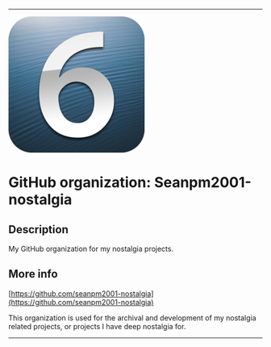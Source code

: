   
***

![3c646f0b.png failed to load. The file may be missing or corrupt. Check the file path for errors first.](/AdditionalInfo/1/Seanpm2001-nostalgia/3c646f0b.png)

# GitHub organization: Seanpm2001-nostalgia

## Description

My GitHub organization for my nostalgia projects.

## More info

[https://github.com/seanpm2001-nostalgia](https://github.com/seanpm2001-nostalgia)

This organization is used for the archival and development of my nostalgia related projects, or projects I have deep nostalgia for.

***
